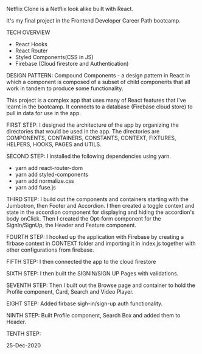 Netflix Clone is a Netflix look alike built with React.

It's my final project in the Frontend Developer Career Path bootcamp.

TECH OVERVIEW

- React Hooks
- React Router
- Styled Components(CSS in JS)
- Firebase (Cloud firestore and Authentication)

DESIGN PATTERN: Compound Components - a design pattern in React in which a component is composed of a subset of child components that all work in tandem to produce some functionality.

This project is a complex app that uses many of React features that I've learnt in the bootcamp. It connects to a database (Firebase cloud store) to pull in data for use in the app.

FIRST STEP: I designed the architecture of the app by organizing the directories that would be used in the app. The directories are COMPONENTS, CONTAINERS, CONSTANTS, CONTEXT, FIXTURES, HELPERS, HOOKS, PAGES and UTILS.

SECOND STEP: I installed the following dependencies using yarn.

- yarn add react-router-dom
- yarn add styled-components
- yarn add normalize.css
- yarn add fuse.js

THIRD STEP: I build out the components and containers starting with the Jumbotron, then Footer and Accordion. I then created a toggle context and state in the accordion component for displaying and hiding the accordion's body onClick. Then I created the Opt-form component for the SignIn/SignUp, the Header and Feature component.

FOURTH STEP: I hooked up the application with Firebase by creating a firbase context in CONTEXT folder and importing it in index.js together with other configurations from firebase.

FIFTH STEP: I then connected the app to the cloud firestore

SIXTH STEP: I then built the SIGNIN/SIGN UP Pages with validations.

SEVENTH STEP: Then I built out the Browse page and container to hold the Profile component, Card, Search and Video Player.

EIGHT STEP: Added firbase sigh-in/sign-up auth functionality.

NINTH STEP: Built Profile component, Search Box and added them to Header.

TENTH STEP: 

25-Dec-2020